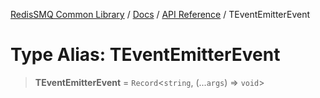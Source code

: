 [RedisSMQ Common Library](../../../README.md) / [Docs](../../README.md) / [API Reference](../README.md) / TEventEmitterEvent

# Type Alias: TEventEmitterEvent

> **TEventEmitterEvent** = `Record`\<`string`, (...`args`) => `void`\>
